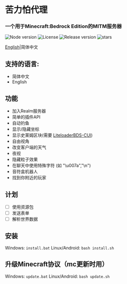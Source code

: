 # 苦力怕代理
### 一个用于Minecraft:Bedrock Edition的MITM服务器

![Node version](https://img.shields.io/badge/node-v18.16.0-blue)
![License](https://img.shields.io/badge/license-GPL%20v3-blue)
![Release version](https://badgen.net/github/release/Howie114514/CreeperRelay/stable)
![stars](https://badgen.net/github/stars/Howie114514/CreeperRelay)

[English](/readme.md)|简体中文

## 支持的语言:
 - 简体中文
 - English
## 功能
- 加入Realm服务器
- 简单的插件API
- 自动钓鱼
- 显示/隐藏坐标
- 显示史莱姆区块(需要 [LiteloaderBDS-CUI](https://github.com/OEOTYAN/LiteLoaderBDS-CUI/))
- 自由视角
- 改变客户端的天气
- 夜视
- 隐藏粒子效果
- 在聊天中使用特殊字符 (如 "\u007a","\n")
- 音符盒机器人
- 找到你附近的玩家

## 计划
- [ ] 使用资源包
- [ ] 发送表单
- [ ] 解析世界数据

## 安装
Windows:
`
install.bat
`
Linux/Android:
`
bash install.sh
`

## 升级Minecraft协议（mc更新时用）
Windows:
`
update.bat
`
Linux/Android:
`
bash update.sh
`